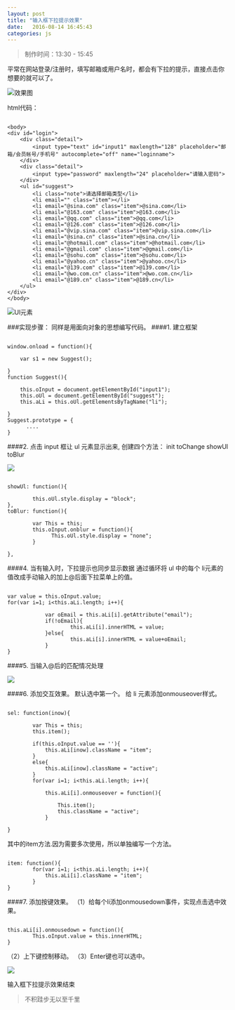 ```yaml
---
layout: post
title: "输入框下拉提示效果"
date:   2016-08-14 16:45:43
categories: js
---
```


>制作时间：13:30 - 15:45

平常在网站登录/注册时，填写邮箱或用户名时，都会有下拉的提示，直接点击你想要的就可以了。


![效果图](http://upload-images.jianshu.io/upload_images/2376873-dc52ee9434329bdd.gif?imageMogr2/auto-orient/strip)

html代码：

```

<body>
<div id="login">
	<div class="detail">
		<input type="text" id="input1" maxlength="128" placeholder="邮箱/会员帐号/手机号" autocomplete="off" name="loginname">
	</div>
	<div class="detail">
		<input type="password" maxlength="24" placeholder="请输入密码">
	</div>
	<ul id="suggest">
		<li class="note">请选择邮箱类型</li>
		<li email="" class="item"></li>
		<li email="@sina.com" class="item">@sina.com</li>
        <li email="@163.com" class="item">@163.com</li>
        <li email="@qq.com" class="item">@qq.com</li>
        <li email="@126.com" class="item">@126.com</li>
        <li email="@vip.sina.com" class="item">@vip.sina.com</li>
        <li email="@sina.cn" class="item">@sina.cn</li>
        <li email="@hotmail.com" class="item">@hotmail.com</li>
        <li email="@gmail.com" class="item">@gmail.com</li>
        <li email="@sohu.com" class="item">@sohu.com</li>
        <li email="@yahoo.cn" class="item">@yahoo.cn</li>
        <li email="@139.com" class="item">@139.com</li>
        <li email="@wo.com.cn" class="item">@wo.com.cn</li>
        <li email="@189.cn" class="item">@189.cn</li>
	</ul>
</div>
</body>
```


![Ul元素](http://upload-images.jianshu.io/upload_images/2376873-5bff3fd3f91e43bb.png?imageMogr2/auto-orient/strip%7CimageView2/2/w/1240)

###实现步骤：
同样是用面向对象的思想编写代码。
####1.  建立框架

```

window.onload = function(){

	var s1 = new Suggest();

}
function Suggest(){

	this.oInput = document.getElementById("input1");
	this.oUl = document.getElementById("suggest");
	this.aLi = this.oUl.getElementsByTagName("li");

}
Suggest.prototype = {
      ....
}
```

####2.  点击 input 框让 ul 元素显示出来,
创建四个方法：
init
toChange
showUl
toBlur


![](http://upload-images.jianshu.io/upload_images/2376873-657a3fad2a467c32.png?imageMogr2/auto-orient/strip%7CimageView2/2/w/1240)

```

showUl: function(){

	    this.oUl.style.display = "block";
},
toBlur: function(){

		var This = this;
		this.oInput.onblur = function(){
		      This.oUl.style.display = "none";
		}

},
```

####4.  当有输入时，下拉提示也同步显示数据
通过循环将 ul 中的每个 li元素的值改成手动输入的加上@后面下拉菜单上的值。

```

var value = this.oInput.value;
for(var i=1; i<this.aLi.length; i++){

			var oEmail = this.aLi[i].getAttribute("email");
			if(!oEmail){
					this.aLi[i].innerHTML = value;
			}else{
					this.aLi[i].innerHTML = value+oEmail;
			}
}
```

####5.  当输入@后的匹配情况处理

![](http://upload-images.jianshu.io/upload_images/2376873-8878b5b73daec89c.png?imageMogr2/auto-orient/strip%7CimageView2/2/w/1240)

####6.  添加交互效果。
默认选中第一个。
给 li 元素添加onmouseover样式。

```

sel: function(inow){

		var This = this;
		this.item();

		if(this.oInput.value == ''){
			this.aLi[inow].className = "item";
		}
		else{
			this.aLi[inow].className = "active";
		}
		for(var i=1; i<this.aLi.length; i++){

			this.aLi[i].onmouseover = function(){

				This.item();
				this.className = "active";
			}

}
```

其中的item方法.因为需要多次使用，所以单独编写一个方法。

```

item: function(){
		for(var i=1; i<this.aLi.length; i++){
			this.aLi[i].className = "item";
		}
}
```

####7.  添加按键效果。
（1）给每个li添加onmousedown事件，实现点击选中效果。

```

this.aLi[i].onmousedown = function(){
		This.oInput.value = this.innerHTML;
}
```
（2）上下键控制移动。
（3）Enter键也可以选中。

![](http://upload-images.jianshu.io/upload_images/2376873-1643a43aa171c4e0.png?imageMogr2/auto-orient/strip%7CimageView2/2/w/1240)

输入框下拉提示效果结束


>不积跬步无以至千里
